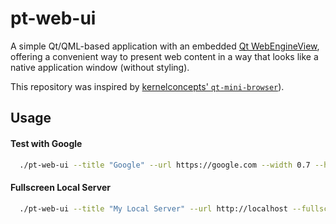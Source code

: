 # pt-web-ui

A simple Qt/QML-based application with an embedded [Qt WebEngineView](https://doc.qt.io/qt-5/qml-qtwebengine-webengineview.html), offering a convenient way to present web content in a way that looks like a native application window (without styling).

This repository was inspired by [kernelconcepts' `qt-mini-browser`](https://github.com/kernelconcepts/qt-mini-browser)).

## Usage

#### Test with Google
``` bash
  ./pt-web-ui --title "Google" --url https://google.com --width 0.7 --height 0.8
```

#### Fullscreen Local Server
``` bash
  ./pt-web-ui --title "My Local Server" --url http://localhost --fullscreen
```
